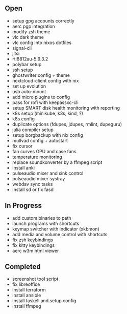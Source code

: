 ## Open

- setup gpg accounts correctly
- aerc pgp integration
- modify zsh theme
- vlc dark theme
- vlc config into nixos dotfiles
- signal-cli
- jitsi
- rtl8812au-5.9.3.2
- polybar setup
- ssh setup
- ghostwriter config + theme
- nextcloud-client config with nix
- set up evolution
- usb auto-mount
- add micro plugins to config
- pass for rofi with keepassxc-cli
- setup SMART disk health monitoring with reporting
- k8s setup (minikube, k3s, kind, ?)
- k8s config
- duplicate options (fdupes, jdupes, rmlint, dupeguru)
- julia compiler setup
- setup borgbackup with nix config
- mullvad config + autostart
- fix cursor
- fan curves GPU and case fans
- temperature monitoring
- replace soundkonverter by a ffmpeg script
- install anki
- pulseaudio mixer and sink control
- pulseaudio mixer systray
- webdav sync tasks
- install sd or fix fasd

## In Progress

- add custom binaries to path
- launch programs with shortcuts
- keymap switcher with indicator (xkbmon)
- add media and volume control with shortcuts
- fix zsh keybindings
- fix kitty keybindings
- aerc w3m html viewer

## Completed

- screenshot tool script
- fix libreoffice
- install terraform
- install ansible
- install taskell and setup config
- install ffmpeg
